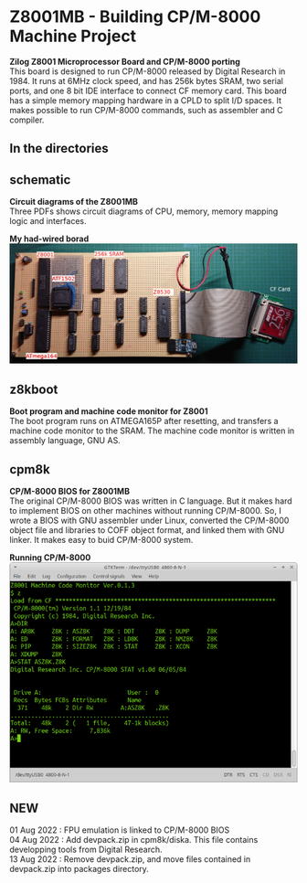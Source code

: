 # Z8001MB - Building CP/M-8000 Machine Project 
**Zilog Z8001 Microprocessor Board and CP/M-8000 porting**    
This board is designed to run CP/M-8000 released by Digital Research in 1984. It runs at 6MHz clock speed, and has 256k bytes SRAM, two serial ports, and one 8 bit IDE interface to connect CF memory card. This board has a simple memory mapping hardware in a CPLD to split I/D spaces. It makes possible to run CP/M-8000 commands, such as assembler and C compiler.

## In the directories   
## schematic
**Circuit diagrams of the Z8001MB**    
Three PDFs shows circuit diagrams of CPU, memory, memory mapping logic and interfaces. 

**My had-wired borad**
![Z8001MB](./schematic/Z8001MB.JPG) 

## z8kboot
**Boot program and machine code monitor for Z8001**  
The boot program runs on ATMEGA165P after resetting, and transfers a machine code monitor to the SRAM.  The machine code monitor is written in assembly language, GNU AS.

## cpm8k
**CP/M-8000 BIOS for Z8001MB**    
The original CP/M-8000 BIOS was written in C language. But it makes hard to implement BIOS on other machines without running CP/M-8000. So, I wrote a BIOS with GNU assembler under Linux, converted the CP/M-8000 object file and libraries to COFF object format, and linked them with GNU linker. It makes easy to buid CP/M-8000 system. 

**Running CP/M-8000**    
![cpm8k](./cpm8k/cpm8k-1.png)

## NEW
01 Aug 2022 : FPU emulation is linked to CP/M-8000 BIOS   
04 Aug 2022 : Add devpack.zip in cpm8k/diska. This file contains developping tools from Digital Research.  
13 Aug 2022 : Remove devpack.zip, and move files contained in devpack.zip into packages directory.   

